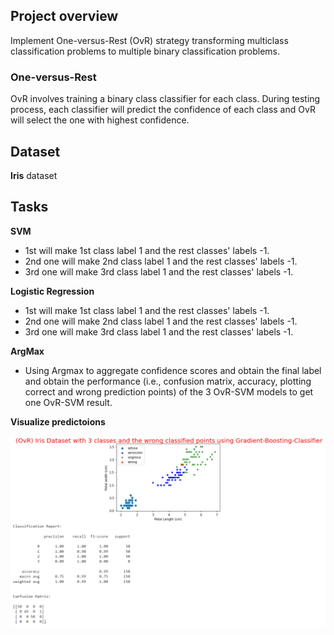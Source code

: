 ## Project overview
Implement One-versus-Rest (OvR) strategy transforming multiclass classification problems to multiple binary classification problems.
### One-versus-Rest
OvR involves training a binary class classifier for each class. During testing process, each classifier will predict the confidence of each class and OvR will select the one with highest confidence.

## Dataset 
**Iris** dataset

## Tasks 
**SVM**
- 1st will make 1st class label 1 and the rest classes' labels -1.
- 2nd one will make 2nd class label 1 and the rest classes' labels -1.
- 3rd one will make 3rd class label 1 and the rest classes' labels -1.

**Logistic Regression**
- 1st will make 1st class label 1 and the rest classes' labels -1.
- 2nd one will make 2nd class label 1 and the rest classes' labels -1.
- 3rd one will make 3rd class label 1 and the rest classes' labels -1.

**ArgMax**
- Using Argmax to aggregate confidence scores and obtain the final label and obtain the performance (i.e., confusion matrix, accuracy, plotting correct and wrong prediction points) of the 3 OvR-SVM models to get one OvR-SVM result.

**Visualize predictoions**

![alt text](https://github.com/Eng-Abdelrahman-M/AI-and-Data-Science/blob/main/Machine%20learning/Multiclass%20Classification/Visualization.png)